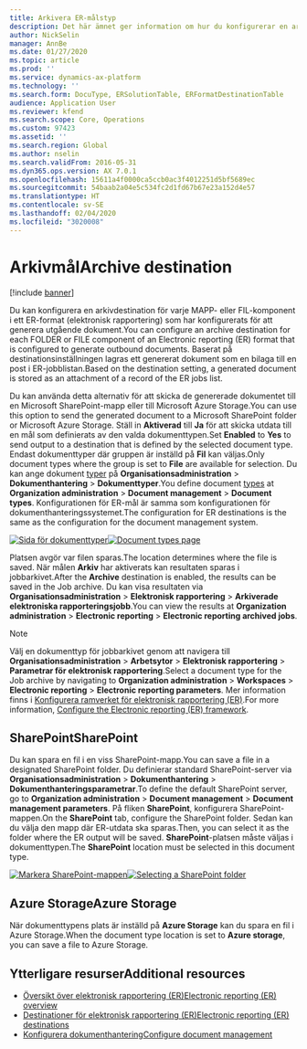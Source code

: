 ```yaml
---
title: Arkivera ER-målstyp
description: Det här ämnet ger information om hur du konfigurerar en arkivdestination för varje MAPP- eller FIL-komponent i ett ER-format (elektronisk rapportering) som har konfigurerats för att generera utgående dokument.
author: NickSelin
manager: AnnBe
ms.date: 01/27/2020
ms.topic: article
ms.prod: ''
ms.service: dynamics-ax-platform
ms.technology: ''
ms.search.form: DocuType, ERSolutionTable, ERFormatDestinationTable
audience: Application User
ms.reviewer: kfend
ms.search.scope: Core, Operations
ms.custom: 97423
ms.assetid: ''
ms.search.region: Global
ms.author: nselin
ms.search.validFrom: 2016-05-31
ms.dyn365.ops.version: AX 7.0.1
ms.openlocfilehash: 15611a4f0000ca5ccb0ac3f4012251d5bf5689ec
ms.sourcegitcommit: 54baab2a04e5c534fc2d1fd67b67e23a152d4e57
ms.translationtype: HT
ms.contentlocale: sv-SE
ms.lasthandoff: 02/04/2020
ms.locfileid: "3020008"
---
```

# <span data-ttu-id="b53ca-103"><a name="ArchiveDestinationType">Arkivmål</a></span><span class="sxs-lookup"><span data-stu-id="b53ca-103"><a name="ArchiveDestinationType">Archive destination</a></span></span>

[!include [banner](../includes/banner.md)]

<span data-ttu-id="b53ca-104">Du kan konfigurera en arkivdestination för varje MAPP- eller FIL-komponent i ett ER-format (elektronisk rapportering) som har konfigurerats för att generera utgående dokument.</span><span class="sxs-lookup"><span data-stu-id="b53ca-104">You can configure an archive destination for each FOLDER or FILE component of an Electronic reporting (ER) format that is configured to generate outbound documents.</span></span> <span data-ttu-id="b53ca-105">Baserat på destinationsinställningen lagras ett genererat dokument som en bilaga till en post i ER-jobblistan.</span><span class="sxs-lookup"><span data-stu-id="b53ca-105">Based on the destination setting, a generated document is stored as an attachment of a record of the ER jobs list.</span></span>

<span data-ttu-id="b53ca-106">Du kan använda detta alternativ för att skicka de genererade dokumentet till en Microsoft SharePoint-mapp eller till Microsoft Azure Storage.</span><span class="sxs-lookup"><span data-stu-id="b53ca-106">You can use this option to send the generated document to a Microsoft SharePoint folder or Microsoft Azure Storage.</span></span> <span data-ttu-id="b53ca-107">Ställ in **Aktiverad** till **Ja** för att skicka utdata till en mål som definierats av den valda dokumenttypen.</span><span class="sxs-lookup"><span data-stu-id="b53ca-107">Set **Enabled** to **Yes** to send output to a destination that is defined by the selected document type.</span></span> <span data-ttu-id="b53ca-108">Endast dokumenttyper där gruppen är inställd på **Fil** kan väljas.</span><span class="sxs-lookup"><span data-stu-id="b53ca-108">Only document types where the group is set to **File** are available for selection.</span></span> <span data-ttu-id="b53ca-109">Du kan ange dokument [typer](https://docs.microsoft.com/dynamics365/fin-ops-core/fin-ops/organization-administration/configure-document-management#configure-document-types) på **Organisationsadministration** \> **Dokumenthantering** \> **Dokumenttyper**.</span><span class="sxs-lookup"><span data-stu-id="b53ca-109">You define document [types](https://docs.microsoft.com/dynamics365/fin-ops-core/fin-ops/organization-administration/configure-document-management#configure-document-types) at **Organization administration** \> **Document management** \> **Document types**.</span></span> <span data-ttu-id="b53ca-110">Konfigurationen för ER-mål är samma som konfigurationen för dokumenthanteringssystemet.</span><span class="sxs-lookup"><span data-stu-id="b53ca-110">The configuration for ER destinations is the same as the configuration for the document management system.</span></span>

<span data-ttu-id="b53ca-111">[![Sida för dokumenttyper](./media/ER_Destinations-SharePointDocuType.png)](./media/ER_Destinations-SharePointDocuType.png)</span><span class="sxs-lookup"><span data-stu-id="b53ca-111">[![Document types page](./media/ER_Destinations-SharePointDocuType.png)](./media/ER_Destinations-SharePointDocuType.png)</span></span>

<span data-ttu-id="b53ca-112">Platsen avgör var filen sparas.</span><span class="sxs-lookup"><span data-stu-id="b53ca-112">The location determines where the file is saved.</span></span> <span data-ttu-id="b53ca-113">När målen **Arkiv** har aktiverats kan resultaten sparas i jobbarkivet.</span><span class="sxs-lookup"><span data-stu-id="b53ca-113">After the **Archive** destination is enabled, the results can be saved in the Job archive.</span></span> <span data-ttu-id="b53ca-114">Du kan visa resultaten via **Organisationsadministration** \> **Elektronisk rapportering** \> **Arkiverade elektroniska rapporteringsjobb**.</span><span class="sxs-lookup"><span data-stu-id="b53ca-114">You can view the results at **Organization administration** \> **Electronic reporting** \> **Electronic reporting archived jobs**.</span></span>

> [!NOTE]
> <span data-ttu-id="b53ca-115">Välj en dokumenttyp för jobbarkivet genom att navigera till **Organisationsadministration** \> **Arbetsytor** \> **Elektronisk rapportering** \> **Parametrar för elektronisk rapportering**.</span><span class="sxs-lookup"><span data-stu-id="b53ca-115">Select a document type for the Job archive by navigating to **Organization administration** \> **Workspaces** \> **Electronic reporting** \> **Electronic reporting parameters**.</span></span> <span data-ttu-id="b53ca-116">Mer information finns i [Konfigurera ramverket för elektronisk rapportering (ER)](electronic-reporting-er-configure-parameters.md#prerequisites-for-er-setup).</span><span class="sxs-lookup"><span data-stu-id="b53ca-116">For more information, [Configure the Electronic reporting (ER) framework](electronic-reporting-er-configure-parameters.md#prerequisites-for-er-setup).</span></span>

## <a name="sharepoint"></a><span data-ttu-id="b53ca-117">SharePoint</span><span class="sxs-lookup"><span data-stu-id="b53ca-117">SharePoint</span></span>

<span data-ttu-id="b53ca-118">Du kan spara en fil i en viss SharePoint-mapp.</span><span class="sxs-lookup"><span data-stu-id="b53ca-118">You can save a file in a designated SharePoint folder.</span></span> <span data-ttu-id="b53ca-119">Du definierar standard SharePoint-server via **Organisationsadministration** \> **Dokumenthantering** \> **Dokumenthanteringsparametrar**.</span><span class="sxs-lookup"><span data-stu-id="b53ca-119">To define the default SharePoint server, go to **Organization administration** \> **Document management** \> **Document management parameters**.</span></span> <span data-ttu-id="b53ca-120">På fliken **SharePoint**, konfigurera SharePoint-mappen.</span><span class="sxs-lookup"><span data-stu-id="b53ca-120">On the **SharePoint** tab, configure the SharePoint folder.</span></span> <span data-ttu-id="b53ca-121">Sedan kan du välja den mapp där ER-utdata ska sparas.</span><span class="sxs-lookup"><span data-stu-id="b53ca-121">Then, you can select it as the folder where the ER output will be saved.</span></span> <span data-ttu-id="b53ca-122">**SharePoint**-platsen måste väljas i dokumenttypen.</span><span class="sxs-lookup"><span data-stu-id="b53ca-122">The **SharePoint** location must be selected in this document type.</span></span>

<span data-ttu-id="b53ca-123">[![Markera SharePoint-mappen](./media/ER_Destinations-SharePointDocuTypeLocation.png)](./media/ER_Destinations-SharePointDocuTypeLocation.png)</span><span class="sxs-lookup"><span data-stu-id="b53ca-123">[![Selecting a SharePoint folder](./media/ER_Destinations-SharePointDocuTypeLocation.png)](./media/ER_Destinations-SharePointDocuTypeLocation.png)</span></span>

## <a name="azure-storage"></a><span data-ttu-id="b53ca-124">Azure Storage</span><span class="sxs-lookup"><span data-stu-id="b53ca-124">Azure Storage</span></span>

<span data-ttu-id="b53ca-125">När dokumenttypens plats är inställd på **Azure Storage** kan du spara en fil i Azure Storage.</span><span class="sxs-lookup"><span data-stu-id="b53ca-125">When the document type location is set to **Azure storage**, you can save a file to Azure Storage.</span></span>

## <a name="additional-resources"></a><span data-ttu-id="b53ca-126">Ytterligare resurser</span><span class="sxs-lookup"><span data-stu-id="b53ca-126">Additional resources</span></span>

- [<span data-ttu-id="b53ca-127">Översikt över elektronisk rapportering (ER)</span><span class="sxs-lookup"><span data-stu-id="b53ca-127">Electronic reporting (ER) overview</span></span>](general-electronic-reporting.md)
- [<span data-ttu-id="b53ca-128">Destinationer för elektronisk rapportering (ER)</span><span class="sxs-lookup"><span data-stu-id="b53ca-128">Electronic reporting (ER) destinations</span></span>](electronic-reporting-destinations.md)
- [<span data-ttu-id="b53ca-129">Konfigurera dokumenthantering</span><span class="sxs-lookup"><span data-stu-id="b53ca-129">Configure document management</span></span>](../../fin-ops/organization-administration/configure-document-management.md)
